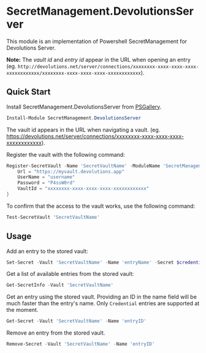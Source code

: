 # SecretManagement.DevolutionsServer

This module is an implementation of Powershell SecretManagement for Devolutions Server.

**Note:** The _vault id_ and _entry id_ appear in the URL when opening an entry (eg. `http://devolutions.net/server/connections/xxxxxxxx-xxxx-xxxx-xxxx-xxxxxxxxxxxx/xxxxxxxx-xxxx-xxxx-xxxx-xxxxxxxxxxxx`).

## Quick Start

Install SecretManagement.DevolutionsServer from [PSGallery](https://www.powershellgallery.com/packages/SecretManagement.DevolutionsServer).

```powershell
Install-Module SecretManagement.DevolutionsServer
```

The vault id appears in the URL when navigating a vault. (eg.
https://devolutions.net/server/connections/xxxxxxxx-xxxx-xxxx-xxxx-xxxxxxxxxxxx).

Register the vault with the following command:

```powerShell
Register-SecretVault -Name 'SecretVaultName' -ModuleName 'SecretManagement.DevolutionsServer' -VaultParameters @{
    Url = "https://myvault.devolutions.app"
    UserName = "username"
    Password = "P4ssW0rd"
    VaultId = "xxxxxxxx-xxxx-xxxx-xxxx-xxxxxxxxxxxx"
}
```

To confirm that the access to the vault works, use the following command:

```powershell
Test-SecretVault 'SecretVaultName'
```

## Usage

Add an entry to the stored vault:

```powershell
Set-Secret -Vault 'SecretVaultName' -Name 'entryName' -Secret $credentials
```

Get a list of available entries from the stored vault:

```powershell
Get-SecretInfo -Vault 'SecretVaultName'
```

Get an entry using the stored vault. Providing an ID in the name field will be much faster than the entry's name. Only `Credential` entries are supported at the moment.

```powershell
Get-Secret -Vault 'SecretVaultName' -Name 'entryID'
```

Remove an entry from the stored vault.

```powershell
Remove-Secret -Vault 'SecretVaultName' -Name 'entryID'
```

